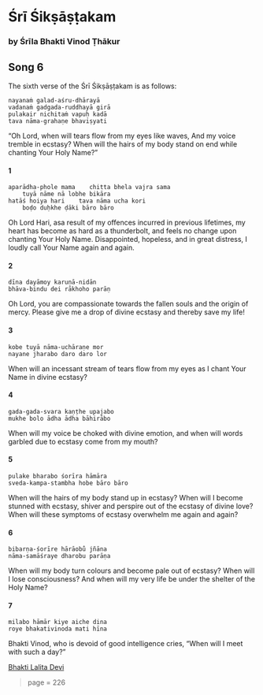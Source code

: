 # Śrī Śikṣāṣṭakam

### by Śrīla Bhakti Vinod Ṭhākur

## Song 6

The sixth verse of the Śrī Śikṣāṣṭakam is as follows:

    nayanaṁ galad-aśru-dhārayā
    vadanaṁ gadgada-ruddhayā girā
    pulakair nichitaṁ vapuḥ kadā
    tava nāma-grahaṇe bhaviṣyati

“Oh Lord, when will tears flow from my eyes like waves, And my voice tremble in ecstasy? When will the hairs of my body stand on end while chanting Your Holy Name?”

#### 1

    aparādha-phole mama    chitta bhela vajra sama
        tuyā nāme nā lobhe bikāra
    hatāś hoiya hari    tava nāma ucha kori
        boḍo duḥkhe ḍāki bāro bāro

Oh Lord Hari, asa result of my offences incurred in previous lifetimes, my heart has become as hard as a thunderbolt, and feels no change upon chanting Your Holy Name. Disappointed, hopeless, and in great distress, I loudly call Your Name again and again.

#### 2

    dīna dayāmoy karuṇā-nidān
    bhāva-bindu dei rākhoho parāṇ

Oh Lord, you are compassionate towards the fallen souls and the origin of mercy. Please give me a drop of divine ecstasy and thereby save my life!

#### 3

    kobe tuyā nāma-uchāraṇe mor
    nayane jharabo daro daro lor

When will an incessant stream of tears flow from my eyes as I chant Your Name in divine ecstasy?

#### 4

    gada-gada-svara kaṇṭhe upajabo
    mukhe bolo ādha ādha bāhirābo

When will my voice be choked with divine emotion, and when will words garbled due to ecstasy come from my mouth?

#### 5

    pulake bharabo śorīra hāmāra
    sveda-kampa-stambha hobe bāro bāro

When will the hairs of my body stand up in ecstasy? When will I become stunned with ecstasy, shiver and perspire out of the ecstasy of divine love? When will these symptoms of ecstasy overwhelm me again and again?

#### 6

    bibarṇa-śorīre hārāobu̐ jñāna
    nāma-samāśraye dharobu parāṇa

When will my body turn colours and become pale out of ecstasy? When will I lose consciousness? And when will my very life be under the shelter of the Holy Name?

#### 7

    milabo hāmār kiye aiche dina
    roye bhakativinoda mati hīna

Bhakti Vinod, who is devoid of good intelligence cries, “When will I meet with such a day?”


[Bhakti Lalita Devi](https://soundcloud.com/bhakti-lalita-devi/aparadha-phole-mama)


> page = 226